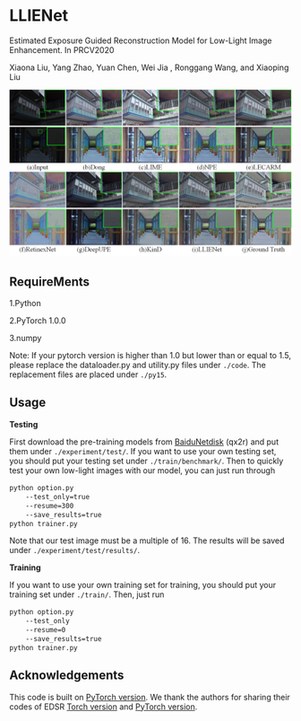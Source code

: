 # LLIENet

Estimated Exposure Guided Reconstruction Model for Low-Light Image Enhancement. In PRCV2020

Xiaona Liu, Yang Zhao, Yuan Chen, Wei Jia , Ronggang Wang, and Xiaoping Liu 

![result1](https://github.com/xiaonaa/LLIE-code/blob/master/figures/result1.png)

## RequireMents

1.Python

2.PyTorch 1.0.0

3.numpy

Note: If your pytorch version is higher than 1.0 but lower than or equal to 1.5, please replace the dataloader.py and utility.py files under `./code`. The replacement files are placed under `./py15`.

## Usage

**Testing**

First download the pre-training models from [BaiduNetdisk](https://pan.baidu.com/s/1a9GWHHpLWI1v3PWbneDX8Q ) (qx2r) and put them under `./experiment/test/`.  If you want to use your own testing set, you should put your testing set under `./train/benchmark/`. Then to quickly test your own low-light images with our model, you can just run through

```
python option.py
	--test_only=true
	--resume=300
	--save_results=true
python trainer.py
```

Note that our test image must be a multiple of 16. The results will be saved under `./experiment/test/results/`.

**Training**

If you want to use your own training set for training, you should put your training set under `./train/`. Then, just run

```
python option.py
	--test_only 
	--resume=0
	--save_results=true
python trainer.py
```

## Acknowledgements

This code is built on  [PyTorch version](https://github.com/thstkdgus35/EDSR-PyTorch). We thank the authors for sharing their codes of EDSR [Torch version](https://github.com/LimBee/NTIRE2017) and [PyTorch version](https://github.com/thstkdgus35/EDSR-PyTorch).

